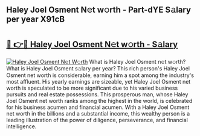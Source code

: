 ## Haley Joel Osment N𝚎t w𝚘rth - Part-dYE S𝚊lary per year X91cB

# <h2><a href="http://gc1ib9q.nevu.top/?p=Haley+Joel+Osment">🔗 👉🔴 Haley Joel Osment N𝚎t w𝚘rth - S𝚊lary</a></h2>

[![Haley Joel Osment N𝚎t W𝚘rth](https://i.imgur.com/Oavwk0R.jpeg)](http://gc1ib9q.nevu.top/?p=Haley+Joel+Osment)
What is Haley Joel Osment n𝚎t w𝚘rth? What is Haley Joel Osment s𝚊lary per year?
This rich person's Haley Joel Osment net worth is considerable, earning him a spot among the industry's most affluent. His yearly earnings are sizeable, yet Haley Joel Osment net worth is speculated to be more significant due to his varied business pursuits and real estate possessions. This prosperous man, whose Haley Joel Osment net worth ranks among the highest in the world, is celebrated for his business acumen and financial acumen. With a Haley Joel Osment net worth in the billions and a substantial income, this wealthy person is a leading illustration of the power of diligence, perseverance, and financial intelligence.
